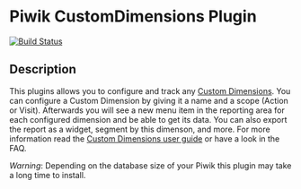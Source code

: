 # Piwik CustomDimensions Plugin

[![Build Status](https://travis-ci.org/piwik/plugin-CustomDimensions.svg?branch=master)](https://travis-ci.org/piwik/plugin-CustomDimensions)

## Description

This plugins allows you to configure and track any [Custom Dimensions](https://piwik.org/docs/custom-dimensions/). You can configure a Custom Dimension
by giving it a name and a scope (Action or Visit). Afterwards you will see a new menu item in the reporting area
for each configured dimension and be able to get its data. You can also export the report as a widget, segment by this
 dimenson, and more. For more information read the [Custom Dimensions user guide](https://piwik.org/docs/custom-dimensions/) or have a look in the FAQ.

*Warning*: Depending on the database size of your Piwik this plugin may take a long time to install.


